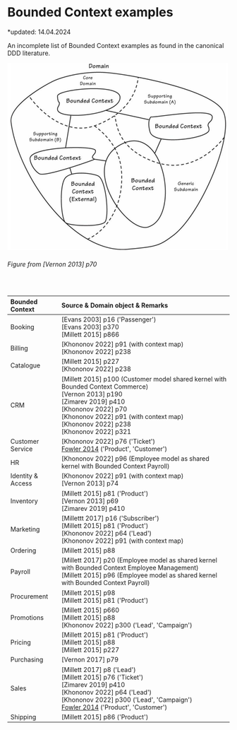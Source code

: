 # Bounded Context examples

*updated: 14.04.2024 <br>

An incomplete list of Bounded Context examples as found in the canonical DDD literature.

![Domain Driven Design](./img/boundedcontextexample.png)
<br>
###### Figure from [Vernon 2013] p70

<br>


| Bounded Context        |Source & Domain object & Remarks                                        |
| :-------------------------------- | :-------------------------------------------------------------------------------------------------------------- |
| Booking          | [Evans 2003] p16 ('Passenger') <br> [Evans 2003] p370 <br> [Millett 2015] p866                                        |
| Billing   | [Khononov 2022] p91 (with context map)  <br> [Khononov 2022] p238                                       |
| Catalogue   | [Millett 2015] p227 <br> [Khononov 2022] p238                                    |
| CRM | [Millett 2015] p100 (Customer model shared kernel with Bounded Context Commerce) <br> [Vernon 2013] p190 <br> [Zimarev 2019] p410 <br>  [Khononov 2022] p70  <br> [Khononov 2022] p91 (with context map) <br> [Khononov 2022] p238 <br> [Khononov 2022] p321                   |
| Customer Service    | [Khononov 2022] p76 ('Ticket') <br> [Fowler 2014](https://martinfowler.com/bliki/BoundedContext.html) ('Product', 'Customer')        |
| HR | [Khononov 2022] p96 (Employee model as shared kernel with Bounded Context Payroll)         |
| Identity & Access    | [Khononov 2022] p91 (with context map)  <br> [Vernon 2013] p74        |
| Inventory    | [Millett 2015] p81 ('Product') <br> [Vernon 2013] p69 <br> [Zimarev 2019] p410          |
| Marketing    | [Millettt 2017] p16 ('Subscriber')  <br> [Millett 2015] p81 ('Product') <br> [Khononov 2022] p64 ('Lead') <br> [Khononov 2022] p91 (with context map)        |
| Ordering    | [Millett 2015] p88           |
| Payroll    | [Millett 2017] p20 (Employee model as shared kernel with Bounded Context Employee Management) <br> [Millett 2015] p96 (Employee model as shared kernel with Bounded Context Payroll)       |
| Procurement    | [Millett 2015] p98 <br> [Millett 2015] p81 ('Product')        |
| Promotions    | [Millett 2015] p660 <br> [Millett 2015] p88 <br> [Khononov 2022] p300 ('Lead', 'Campaign')        |
| Pricing    | [Millett 2015] p81 ('Product')  <br> [Millett 2015] p88 <br> [Millett 2015] p227        |
| Purchasing    | [Vernon 2017] p79         |
| Sales    | [Millett 2017] p8 ('Lead')  <br> [Millett 2015] p76 ('Ticket') <br> [Zimarev 2019] p410 <br> [Khononov 2022] p64 ('Lead') <br> [Khononov 2022] p300 ('Lead', 'Campaign') <br>  [Fowler 2014](https://martinfowler.com/bliki/BoundedContext.html) ('Product', 'Customer')          |
| Shipping    | [Millett 2015] p86 ('Product')          |







